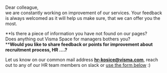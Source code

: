 Dear colleague,  
we are constantly working on improvement of our services. Your feedback is always welcomed as it will help us make sure, that we can offer you the most.

**Is there a piece of information you have not found on our pages?  
Does anything out Visma Space for managers bothers you?  
****Would you like to share feedback or points for improvement about recruitment process, HR ....?**

Let us know on our common mail address **hr-kosice@visma.com**, reach out to any of our HR team members on slack or [use the form below](https://docs.google.com/forms/d/1sfpMvXHwNoctp_H0dLoF2HFlTdXzL6Df9qqNQDo3N2w/edit) :)